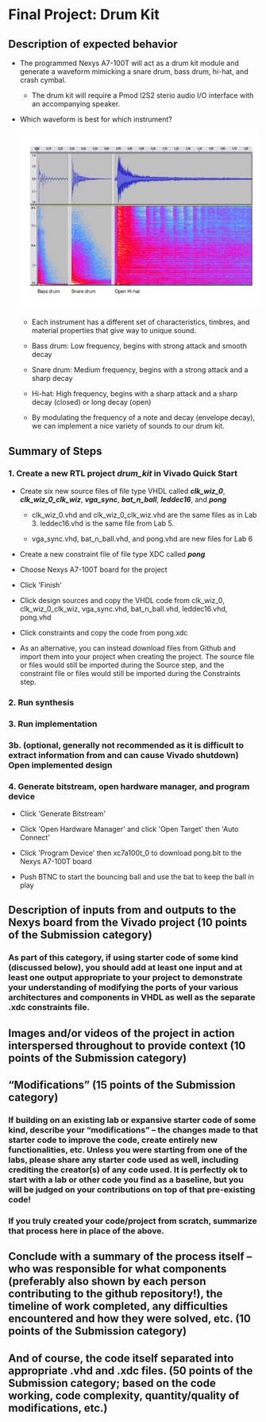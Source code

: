 # Final Project: Drum Kit

## Description of expected behavior

* The programmed Nexys A7-100T will act as a drum kit module and generate a waveform mimicking a snare drum, bass drum, hi-hat, and crash cymbal.

	* The drum kit will require a Pmod I2S2 sterio audio I/O interface with an accompanying speaker.

 * Which waveform is best for which instrument?

   ![drum_waveforms](drum_waveforms.jpg)


 	* Each instrument has a different set of characteristics, timbres, and material properties that give way to unique sound.
  	* Bass drum: Low frequency, begins with strong attack and smooth decay
   	* Snare drum: Medium frequency, begins with a strong attack and a sharp decay
   	* Hi-hat: High frequency, begins with a sharp attack and a sharp decay (closed) or long decay (open)
  
   	* By modulating the frequency of a note and decay (envelope decay), we can implement a nice variety of sounds to our drum kit.	  


## Summary of Steps
### 1. Create a new RTL project _drum_kit_ in Vivado Quick Start

* Create six new source files of file type VHDL called **_clk_wiz_0_**, **_clk_wiz_0_clk_wiz_**, **_vga_sync_**, **_bat_n_ball_**, **_leddec16_**, and **_pong_**

  * clk_wiz_0.vhd and clk_wiz_0_clk_wiz.vhd are the same files as in Lab 3. leddec16.vhd is the same file from Lab 5.
  
  * vga_sync.vhd, bat_n_ball.vhd, and pong.vhd are new files for Lab 6

* Create a new constraint file of file type XDC called **_pong_**

* Choose Nexys A7-100T board for the project

* Click 'Finish'

* Click design sources and copy the VHDL code from clk_wiz_0, clk_wiz_0_clk_wiz, vga_sync.vhd, bat_n_ball.vhd, leddec16.vhd, pong.vhd

* Click constraints and copy the code from pong.xdc

* As an alternative, you can instead download files from Github and import them into your project when creating the project. The source file or files would still be imported during the Source step, and the constraint file or files would still be imported during the Constraints step.

### 2. Run synthesis

### 3. Run implementation

### 3b. (optional, generally not recommended as it is difficult to extract information from and can cause Vivado shutdown) Open implemented design

### 4. Generate bitstream, open hardware manager, and program device

* Click 'Generate Bitstream'

* Click 'Open Hardware Manager' and click 'Open Target' then 'Auto Connect'

* Click 'Program Device' then xc7a100t_0 to download pong.bit to the Nexys A7-100T board

* Push BTNC to start the bouncing ball and use the bat to keep the ball in play

## Description of inputs from and outputs to the Nexys board from the Vivado project (10 points of the Submission category)
### As part of this category, if using starter code of some kind (discussed below), you should add at least one input and at least one output appropriate to your project to demonstrate your understanding of modifying the ports of your various architectures and components in VHDL as well as the separate .xdc constraints file.

## Images and/or videos of the project in action interspersed throughout to provide context (10 points of the Submission category)

## “Modifications” (15 points of the Submission category)
### If building on an existing lab or expansive starter code of some kind, describe your “modifications” – the changes made to that starter code to improve the code, create entirely new functionalities, etc. Unless you were starting from one of the labs, please share any starter code used as well, including crediting the creator(s) of any code used. It is perfectly ok to start with a lab or other code you find as a baseline, but you will be judged on your contributions on top of that pre-existing code!
### If you truly created your code/project from scratch, summarize that process here in place of the above.

## Conclude with a summary of the process itself – who was responsible for what components (preferably also shown by each person contributing to the github repository!), the timeline of work completed, any difficulties encountered and how they were solved, etc. (10 points of the Submission category)

## And of course, the code itself separated into appropriate .vhd and .xdc files. (50 points of the Submission category; based on the code working, code complexity, quantity/quality of modifications, etc.)
